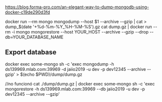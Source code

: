 https://blog.forma-pro.com/an-elegant-way-to-dump-mongodb-using-docker-c19de290d3fd

docker run --rm mongo mongodump --host $1 --archive --gzip | cat > dump_$(date '+%d-%m-%Y_%H-%M-%S').gz
cat dump.gz | docker run --rm -i mongo mongorestore --host YOUR_HOST --archive --gzip --drop --db=YOUR_DATABASE_NAME

## Export database

docker exec some-mongo sh -c 'exec mongodump -h ds139969.mlab.com:39969 -d jaiio2019 -u dev -p dev12345 --archive --gzip' > $(echo $PWD)/dump/dump.gz

//no funcionó
cat ./dump/dump.gz | docker exec some-mongo sh -c 'exec mongorestore -h ds139969.mlab.com:39969 --db jaiio2019 -u dev -p dev12345 --archive --gzip'